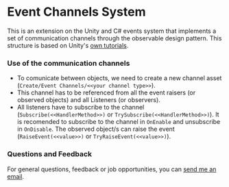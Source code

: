 # Event Channels System
This is an extension on the Unity and C# events system that implements a set of communication channels through the observable design pattern. This structure is based on Unity's [own tutorials](https://www.youtube.com/watch?v=WLDgtRNK2VE).

### Use of the communication channels
- To comunicate between objects, we need to create a new channel asset (```Create/Event Channels/<<your channel type>>```).
- This channel has to be referenced from all the event raisers (or observed objects) and all Listeners (or observers).
- All listeners have to subscribe to the channel (```Subscribe(<<HandlerMethod>>)``` or ```TrySubscribe(<<HandlerMethod>>)```).
    It is recomended to subscribe to the channel in ```OnEnable``` and unsubscribe in ```OnDisable```.
The observed object/s can raise the event (```RaiseEvent(<<value>>)``` or ```TryRaiseEvent(<<value>>)```).

### Questions and Feedback

For general questions, feedback or job opportunities, you can [send me an email](juampyvarela@gmail.com).
